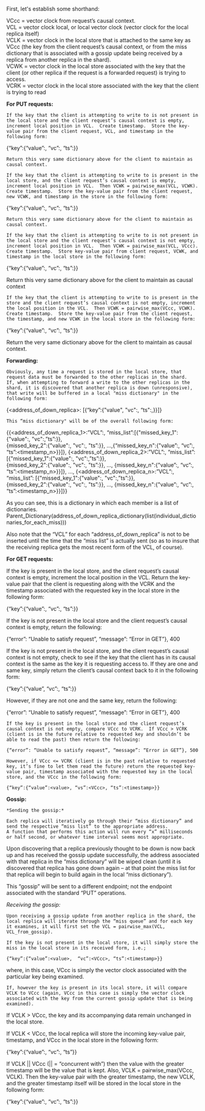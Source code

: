 First, let's establish some shorthand:
 
VCcc  = vector clock from request’s causal context.  
VCL   = vector clock local, or local vector clock (vector clock for the local replica itself)  
VCLK = vector clock in the local store that is attached to the same key as VCcc (the key from the client request’s causal context, or from the miss dictionary that is associated with a gossip update being received by a replica from another replica in the shard).  
VCWK = vector clock in the local store associated with the key that the client (or other replica if the request is a forwarded request) is trying to access.  
VCRK = vector clock in the local store associated with the key that the client is trying to read  

**For PUT requests:**
		
	If the key that the client is attempting to write to is not present in the local store and the client request’s causal context is empty, increment local position in VCL.  Create timestamp.  Store the key-value pair from the client request, VCL, and timestamp in the following form:

{“key”:{“value”:<value>, “vc”:<VCL>, “ts”:<timestamp>}}

	Return this very same dictionary above for the client to maintain as causal context.

	If the key that the client is attempting to write to is present in the local store, and the client request’s causal context is empty, increment local position in VCL.  Then VCWK = pairwise_max(VCL, VCWK).  Create timestamp.  Store the key-value pair from the client request, new VCWK, and timestamp in the store in the following form:

{“key”:{“value”:<value>, “vc”:<VCWK>, “ts”:<timestamp>}}

	Return this very same dictionary above for the client to maintain as causal context.

	If the key that the client is attempting to write to is not present in the local store and the client request’s causal context is not empty, increment local position in VCL.  Then VCWK = pairwise_max(VCL, VCcc).  Create timestamp.  Store key-value pair from client request, VCWK, and timestamp in the local store in the following form:
{“key”:{“value”:<value>, “vc”:<VCWK>, “ts”:<timestamp>}}

Return this very same dictionary above for the client to maintain as causal context

	If the key that the client is attempting to write to is present in the store and the client request’s causal context is not empty, increment the local position in the VCL.  Then VCWK = pairwise_max(VCcc, VCWK).  Create timestamp.  Store the key-value pair from the client request, the timestamp, and new VCWK in the local store in the following form:

{“key”:{“value”:<value>, “vc”:<VCWK>, “ts”:<timestamp>}}

Return the very same dictionary above for the client to maintain as causal context.

**Forwarding:**

	Obviously, any time a request is stored in the local store, that request data must be forwarded to the other replicas in the shard.  If, when attempting to forward a write to the other replicas in the shard, it is discovered that another replica is down (unresponsive), that write will be buffered in a local "miss dictionary" in the following form:

{<address_of_down_replica>: [{“key”:{"value"<value>, "vc":<VCWK>, “ts":<timestamp>,}}]}

	This “miss dictionary" will be of the overall following form:

{{<address_of_down_replica_1>:”VCL”:<VCL>, “miss\_list”:[{"missed\_key\_1":{"value":<value>, "vc":<VCWK1>,”ts”:<timestamp1>}},  
{missed\_key\_2":{"value":<value>, "vc":<VCWK2>, "ts”:<timestamp2>}}, …,{“missed\_key\_n":{"value”:<value>, “vc”:<VCWKn>, “ts”:<timestamp\_n>}}]}, {<address_of_down_replica_2>:”VCL”:<VCL>, “miss\_list”:[{"missed\_key\_1":{"value":<value>, "vc":<VCWK1>,”ts”:<timestamp1>}},   
{missed\_key\_2":{"value":<value>, "vc":<VCWK2>, "ts”:<timestamp2>}}, …, {missed\_key\_n":{"value”:<value>, “vc”:<VCWKn>, “ts”:<timestamp_n>}}]}, …, {<address_of_down_replica_n>:”VCL”:<VCL>, “miss\_list”: [{"missed\_key\_1":{"value":<value>, "vc":<VCWK1>,”ts”:<timestamp1>}},   
{missed\_key\_2":{"value":<value>, "vc":<VCWK2>, "ts”:<timestamp2>}}, …, {missed\_key\_n":{"value”:<value>, “vc”:<VCWKn>, “ts”:<timestamp_n>}}]}}

As you can see, this is a dictionary in which each member is a list of dictionaries.  Parent\_Dictionary(address\_of\_down\_replica\_dictionary(list(individual\_dictionaries\_for\_each\_miss)))

Also note that the “VCL” for each “address\_of\_down\_replica” is not to be inserted until the time that the “miss list” is actually sent (so as to insure that the receiving replica gets the most recent form of the VCL, of course).

**For GET requests:**

If the key is present in the local store, and the client request’s causal context is empty, increment the local position in the VCL.  Return the key-value pair that the client is requesting along with the VCRK and the timestamp associated with the requested key in the local store in the following form:

{“key”:{“value”:<value>, “vc”:<VCRK>, “ts”:<timestamp>}}

If the key is not present in the local store and the client request’s causal context is empty, return the following: 

{“error”: “Unable to satisfy request”, “message”: “Error in GET”}, 400

If the key is not present in the local store, and the client request’s causal context is not empty, check to see if the key that the client has in its causal context is the same as the key it is requesting access to.  If they are one and same key, simply return the client’s causal context back to it in the following form:

{“key”:{“value”<value>, “vc”:<VCcc>, “ts”:<timestamp>}}

However, if they are not one and the same key, return the following:

{“error”: “Unable to satisfy request”, “message”: “Error in GET”}, 400  
	
	If the key is present in the local store and the client request’s causal context is not empty, compare VCcc to VCRK.  If VCcc > VCRK (client is in the future relative to requested key and shouldn’t be able to read the past) then return the following:

	{“error”: “Unable to satisfy request”, “message”: “Error in GET”}, 500
	
	However, if VCcc <= VCRK (client is in the past relative to requested key, it’s fine to let them read the future) return the requested key-value pair, timestamp associated with the requested key in the local store, and the VCcc in the following form:

	{“key”:{“value”:<value>, “vs”:<VCcc>, “ts”:<timestamp>}}

**Gossip:**

	*Sending the gossip:*
	
	Each replica will iteratively go through their “miss dictionary” and send the respective “miss list” to the appropriate address.    
	A function that performs this action will run every “x” milliseconds or half second, or whatever time interval seems most appropriate.  

Upon discovering that a replica previously thought to be down is now back up and has received the gossip update successfully, the address associated with that replica in the “miss dictionary” will be wiped clean (until it is discovered that replica has gone down again – at that point the miss list for that replica will begin to build again in the local “miss dictionary”).

This “gossip” will be sent to a different endpoint; not the endpoint associated with the standard “PUT” operations.

*Receiving the gossip:*

	Upon receiving a gossip update from another replica in the shard, the local replica will iterate through the “miss queue” and for each key it examines, it will first set the VCL = pairwise_max(VCL, VCL_from_gossip).
  
	If the key is not present in the local store, it will simply store the miss in the local store in its received form, i.e.;

	{“key”:{“value”:<value>,  “vc”:<VCcc>, “ts”:<timestamp>}}

where, in this case, VCcc is simply the vector clock associated with the particular key being examined.

	If, however the key is present in its local store, it will compare VCLK to VCcc (again, VCcc in this case is simply the vector clock associated with the key from the current gossip update that is being examined).  

If VCLK > VCcc, the key and its accompanying data remain unchanged in the local store.  

If VCLK < VCcc, the local replica will store the incoming key-value pair, timestamp, and VCcc in the local store in the following form:

{“key”:{“value”:<value>, “vc”:<VCcc>, “ts”<timestamp>}}

If VCLK || VCcc (|| = “concurrent with”) then the value with the greater timestamp will be the value that is kept.  Also, VCLK = pairwise\_max(VCcc, VCLK).  Then the key-value pair with the greater timestamp, the new VCLK, and the greater timestamp itself will be stored in the local store in the following form:

{“key”:{“value”:<value>, “vc”:<VCLK>, “ts”:<timestamp>}}

